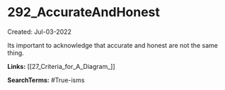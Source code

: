 # 292_AccurateAndHonest
Created: Jul-03-2022

Its important to acknowledge that accurate and honest are not the same thing.


**Links:**
[[27_Criteria_for_A_Diagram_]]


**SearchTerms:** 
#True-isms 